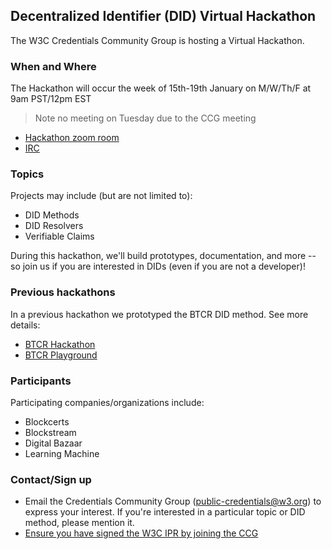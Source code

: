 ## Decentralized Identifier (DID) Virtual Hackathon

The W3C Credentials Community Group is hosting a Virtual Hackathon.

### When and Where
The Hackathon will occur the week of 15th-19th January on M/W/Th/F at 9am PST/12pm EST

> Note no meeting on Tuesday due to the CCG meeting

- [Hackathon zoom room](https://blockstream.zoom.us/my/christophera) 
- [IRC](http://irc.w3.org/?channels=ccg)

### Topics

Projects may include (but are not limited to):
- DID Methods
- DID Resolvers
- Verifiable Claims

During this hackathon, we'll build prototypes, documentation, and more -- so join us if you are interested in DIDs (even if you are not a developer)!

### Previous hackathons

In a previous hackathon we prototyped the BTCR DID method. See more details:

- [BTCR Hackathon](https://github.com/WebOfTrustInfo/btcr-hackathon)
- [BTCR Playground](https://weboftrustinfo.github.io/btcr-tx-playground.github.io/)

### Participants

Participating companies/organizations include:
- Blockcerts
- Blockstream
- Digital Bazaar
- Learning Machine

### Contact/Sign up

- Email the Credentials Community Group (public-credentials@w3.org) to express your interest. If you're interested in a particular topic or DID method, please mention it.
- [Ensure you have signed the W3C IPR by joining the CCG](https://www.w3.org/community/wp-login.php?redirect_to=%2Fcommunity%2Fcredentials%2Fjoin)

